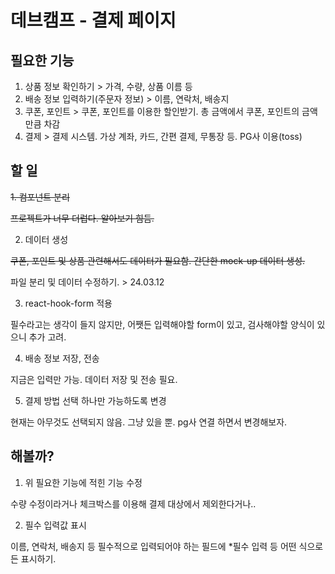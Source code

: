 # 데브캠프 - 결제 페이지

## 필요한 기능
1. 상품 정보 확인하기 > 가격, 수량, 상품 이름 등
2. 배송 정보 입력하기(주문자 정보) > 이름, 연락처, 배송지
3. 쿠폰, 포인트 > 쿠폰, 포인트를 이용한 할인받기. 총 금액에서 쿠폰, 포인트의 금액만큼 차감
4. 결제 > 결제 시스템. 가상 계좌, 카드, 간편 결제, 무통장 등. PG사 이용(toss)

## 할 일
~~1. 컴포넌트 분리~~

  ~~프로젝트가 너무 더럽다. 알아보기 힘듬.~~

2. 데이터 생성

  ~~쿠폰, 포인트 및 상품 관련해서도 데이터가 필요함. 간단한 mock-up 데이터 생성.~~

  파일 분리 및 데이터 수정하기. > 24.03.12

3. react-hook-form 적용

  필수라고는 생각이 들지 않지만, 어쨋든 입력해야할 form이 있고, 검사해야할 양식이 있으니 추가 고려.

4. 배송 정보 저장, 전송

  지금은 입력만 가능. 데이터 저장 및 전송 필요.

5. 결제 방법 선택 하나만 가능하도록 변경

  현재는 아무것도 선택되지 않음. 그냥 있을 뿐. pg사 연결 하면서 변경해보자. 


## 해볼까?
1. 위 필요한 기능에 적힌 기능 수정

  수량 수정이라거나 체크박스를 이용해 결제 대상에서 제외한다거나..

2. 필수 입력값 표시

  이름, 연락처, 배송지 등 필수적으로 입력되어야 하는 필드에 *필수 입력 등 어떤 식으로든 표시하기.
